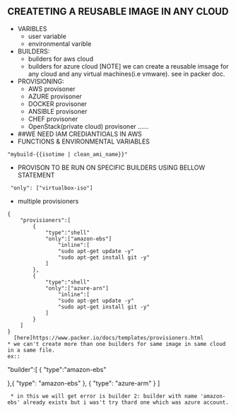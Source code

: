 ## CREATETING A REUSABLE IMAGE IN ANY CLOUD
* VARIBLES
  * user variable
  * environmental varible
* BUILDERS:
  * builders for aws cloud
  * builders for azure cloud
  [NOTE] we can create a reusable imsage for any cloud and any virtual machines(i.e vmware). see in packer doc.
* PROVISIONING:
  * AWS provisoner
  * AZURE provisoner
  * DOCKER provisoner 
  * ANSIBLE provisoner
  * CHEF provisoner
  * OpenStack(private cloud) provisoner ......
* ##WE NEED IAM CREDIANTIOALS IN AWS
* FUNCTIONS & ENVIRONMENTAL VARIABLES
 ```
 "mybuild-{{isotime | clean_ami_name}}"
 ```
* PROVISON TO BE RUN ON SPECIFIC BUILDERS USING BELLOW STATEMENT
```
 "only": ["virtualbox-iso"]
```
* multiple provisioners
```
{
    "provisioners":[
        {
            "type":"shell"
            "only":["amazon-ebs"]
                "inline":[
                "sudo apt-get update -y"
                "sudo apt-get install git -y"
            ]
        },
        {
            "type":"shell"
            "only":["azure-arn"]
                "inline":[
                "sudo apt-get update -y"
                "sudo apt-get install git -y"
            ]
        }
    ]
}
  [here]https://www.packer.io/docs/templates/provisioners.html
* we can't create more than one builders for same image in same cloud in a same file.
ex::
```
 "builder":[
 {
 "type":"amazon-ebs"

 },{
 "type": "amazon-ebs"
 },
 {
 "type": "azure-arm"
 }
 ]
```
 * in this we will get error is builder 2: builder with name 'amazon-ebs' already exists but i was't try thard one which was azure account.
  




